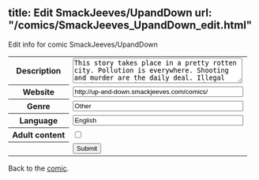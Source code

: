 title: Edit SmackJeeves/UpandDown
url: "/comics/SmackJeeves_UpandDown_edit.html"
---
Edit info for comic SmackJeeves/UpandDown

<form name="comic" action="http://gaepostmail.appspot.com/comic/" method="post">
<table class="comicinfo">
<tr>
<th>Description</th><td><textarea name="description" cols="40" rows="3">This story takes place in a pretty rotten city. Pollution is everywhere. Shooting and murder are the daily deal. Illegal services, experiments, weapons, drugs, etc are everywhere. This story will be told in different perspectives. One perspective is told from our main characters, 2 cops. Another perspective is told from XXX and XXX (don't wanna spoil xD) So basicly, there's 3 perspectives in which this story will be told. It is going to be a long one... and I really hope I'll be able to complete it one day... be that be in a year or 3 years. I'm going to take my darned sweet time. xD Updates when I have time and/or when I'm in the mood. Normally, when I update, I try to update multiple pages at once. (as in draw one, update, draw another, update) I can't promise the completion, but I will try my best to finish it. Contains BL, it's a heads up for those who dislike it or feels offended by it. There might be inappropriate jokes, etc, and profanity and violence. This is just a comic so please don't use it as a role model..... READ LEFT TO RIGHT</textarea></td>
</tr>
<tr>
<th>Website</th><td><input type="text" name="url" value="http://up-and-down.smackjeeves.com/comics/" size="40"/></td>
</tr>
<tr>
<th>Genre</th><td><input type="text" name="genre" value="Other" size="40"/></td>
</tr>
<tr>
<th>Language</th><td><input type="text" name="language" value="English" size="40"/></td>
</tr>
<tr>
<th>Adult content</th><td><input type="checkbox" name="adult" value="adult" /></td>
</tr>
<tr>
<th></th><td>
<input type="hidden" name="comic" value="SmackJeeves_UpandDown" />
<input type="submit" name="submit" value="Submit" />
</td>
</tr>
</table>
</form>

Back to the [comic](SmackJeeves_UpandDown.html).
